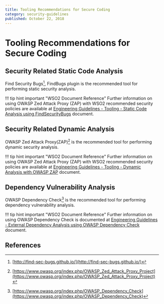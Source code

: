 ```yaml
---
title: Tooling Recommendations for Secure Coding
category: security-guidelines
published: October 22, 2018
---
```


# Tooling Recommendations for Secure Coding

## Security Related Static Code Analysis 
Find Security Bugs[^2], FindBugs plugin is the recommended tool for performing static security analysis.

!!! tip hint important "WSO2 Document Reference"
    Further information on using OWASP Zed Attack Proxy (ZAP) with WSO2 recommended security policies are available at [Engineering Guidelines - Tooling - Static Code Analysis using FindSecurityBugs]({{#base_path#}}/security-guidelines/secure-engineering-guidelines/static-code-analysis-using-findsecuritybugs/) document.


## Security Related Dynamic Analysis
OWASP Zed Attack Proxy(ZAP)[^1] is the recommended tool for performing dynamic security analysis. 

!!! tip hint important "WSO2 Document Reference"
    Further information on using OWASP Zed Attack Proxy (ZAP) with WSO2 recommended security policies are available at [Engineering Guidelines - Tooling - Dynamic Analysis with OWASP ZAP]({{#base_path#}}/security-guidelines/secure-engineering-guidelines/dynamic-analysis-with-owasp-zap/) document.


## Dependency Vulnerability Analysis 
OWASP Dependency Check[^3] is the recommended tool for performing dependency vulnerability analysis.

!!! tip hint important "WSO2 Document Reference"
    Further information on using OWASP Dependency Check is documented at [Engineering Guidelines - External Dependency Analysis using OWASP Dependency Check]({{#base_path#}}/security-guidelines/secure-engineering-guidelines/external-dependency-analysis-analysis-using-owasp-dependency-check/) document.


## References
[^1]: [https://www.owasp.org/index.php/OWASP_Zed_Attack_Proxy_Project](https://www.owasp.org/index.php/OWASP_Zed_Attack_Proxy_Project)
[^2]: [http://find-sec-bugs.github.io/](http://find-sec-bugs.github.io/)
[^3]: [https://www.owasp.org/index.php/OWASP_Dependency_Check](https://www.owasp.org/index.php/OWASP_Dependency_Check)
